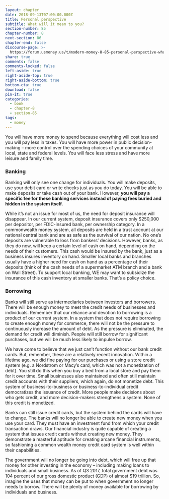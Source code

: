```yaml
---
layout: chapter
date: 2018-09-13T07:00:00.000Z
title: Personal perspective
subtitle: What will it mean to you?
section-number: 85
chapter-number: 8
next-section: 86
chapter-end: false
discourse-page: >-
  https://forum.usmoney.us/t/modern-money-8-85-personal-perspective-what-will-it-mean-to-you/
share: true
comments: false
comments-locked: false
left-aside: true
right-aside-top: true
right-aside-bottom: true
bottom-cta: true
download: false
pin-it: true
categories:
  - book
  - chapter-8
  - section-85
tags:
  - money
---
```

You will have more money to spend because everything will cost less
and you will pay less in taxes. You will have more power in public
decision-making – more control over the spending choices of your
community at local, state and federal levels. You will face less stress
and have more leisure and family time.

### Banking

Banking will only see one change for individuals. You will make deposits, use your debit card or write checks just as you do today. You will
be able to make deposits or take cash out of your bank. However, **you
will pay a specific fee for these banking services instead of paying
fees buried and hidden in the system itself.**

While it’s not an issue for most of us, the need for deposit insurance
will disappear. In our current system, deposit insurance covers only
$250,000 per depositor, per FDIC-insured bank, per ownership category. In a commonwealth money system, all deposits are held in a trust
account at our national central bank and are as safe as the survival of
our nation. No one’s deposits are vulnerable to loss from bankers’ decisions. However, banks, as they do now, will keep a certain level of cash
on hand, depending on the needs of their customers. This cash would
be insured by the bank, just as a business insures inventory on hand.
Smaller local banks and branches usually have a higher need for cash
on hand as a percentage of their deposits (think of the cash needs of a
supermarket ATM branch and a bank on Wall Street). To support local
banking, WE may want to subsidize the insurance of this cash inventory at smaller banks. That’s a policy choice.

### Borrowing

Banks will still serve as intermediaries between investors and borrowers.
There will be enough money to meet the credit needs of businesses and
individuals. Remember that our reliance and devotion to borrowing is a
product of our current system. In a system that does not require borrowing to create enough money for commerce, there will not be the pressure
to continuously increase the amount of debt. As the pressure is eliminated, the demand for credit will diminish. People will still borrow for
significant purchases, but we will be much less likely to impulse borrow.

We have come to believe that we just can’t function without our bank
credit cards. But, remember, these are a relatively recent innovation.
Within a lifetime ago, we did fine paying for our purchases or using a
store credit system (e.g. a Nordstrom or Macy’s card, which was not a
monetization of debt). You still do this when you buy a bed from a local
store and pay them for it over time. Small businesses also maintained
and often still maintain credit accounts with their suppliers, which
again, do not monetize debt. This system of business-to-business or
business-to-individual credit democratizes the issuance of credit. More
people make decisions about who gets credit, and more decision-makers strengthens a system. None of this credit is monetized.

Banks can still issue credit cards, but the system behind the cards will
have to change. The banks will no longer be able to create new money
when you use your card. They must have an investment fund from
which your credit transaction draws. Our financial industry is quite
capable of creating a system that issues credit cards without creating
new money. They demonstrate a masterful aptitude for creating arcane
financial instruments, so fashioning a common wealth money credit
card system is well within their capabilities.

The government will no longer be going into debt, which will free up
that money for other investing in the economy – including making loans
to individuals and small business. As of Q3 2017, total government debt
was 104 percent of our gross domestic product (GDP) of almost $19 trillion. So, imagine the uses that money can be put to when government
no longer needs to borrow. There will be plenty of money available for
borrowing by individuals and business.
